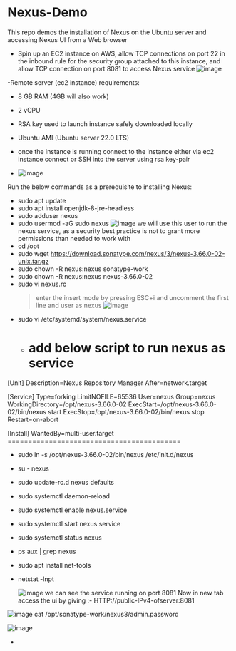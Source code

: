 # Nexus-Demo
This repo demos the installation of Nexus on the Ubuntu server and accessing Nexus UI from a Web browser

- Spin up an EC2 instance on AWS, allow TCP connections on port 22 in the inbound rule for the security group attached to this instance, and allow TCP connection on port 8081 to access Nexus service
![image](https://github.com/hemu07/Nexus-demo/assets/90203539/1da8f2bd-5fa4-4b42-b41b-240627534806)

-Remote server (ec2 instance) requirements:
  - 8 GB RAM (4GB will also work)
  - 2 vCPU
  - RSA key used to launch instance safely downloaded locally
  - Ubuntu AMI (Ubuntu server 22.0 LTS)

- once the instance is running connect to the instance either via ec2 instance connect or SSH into the server using rsa key-pair
-  ![image](https://github.com/hemu07/Nexus-demo/assets/90203539/2408be58-5c46-4fd0-ac61-8028abe24311)

Run the below commands as a prerequisite to installing Nexus:
- sudo apt update
- sudo apt install openjdk-8-jre-headless
- sudo adduser nexus
- sudo usermod -aG sudo nexus
![image](https://github.com/hemu07/Nexus-demo/assets/90203539/308d49a6-22a1-4227-a67e-233ca31b9b5e)
we will use this user to run the nexus service, as a security best practice is not to grant more permissions than needed to work with
- cd /opt
- sudo wget https://download.sonatype.com/nexus/3/nexus-3.66.0-02-unix.tar.gz
- sudo chown -R nexus:nexus sonatype-work
- sudo chown -R nexus:nexus nexus-3.66.0-02
- sudo vi nexus.rc
  > enter the insert mode  by pressing ESC+i and uncomment the first line and user as nexus
  > ![image](https://github.com/hemu07/Nexus-demo/assets/90203539/ac75261c-f73c-4ebb-9dfa-c48056aa70c6)
- sudo vi /etc/systemd/system/nexus.service
  - add below script to run nexus as service
    =========================================
[Unit]
Description=Nexus Repository Manager
After=network.target

[Service]
Type=forking
LimitNOFILE=65536
User=nexus
Group=nexus
WorkingDirectory=/opt/nexus-3.66.0-02
ExecStart=/opt/nexus-3.66.0-02/bin/nexus start
ExecStop=/opt/nexus-3.66.0-02/bin/nexus stop
Restart=on-abort

[Install]
WantedBy=multi-user.target
    ==========================================
- sudo ln -s /opt/nexus-3.66.0-02/bin/nexus /etc/init.d/nexus
- su - nexus
- sudo update-rc.d nexus defaults
- sudo systemctl daemon-reload
- sudo systemctl enable nexus.service
- sudo systemctl start nexus.service
- sudo systemctl status nexus
- ps aux | grep nexus
- sudo apt install net-tools
- netstat -lnpt

  ![image](https://github.com/hemu07/Nexus-demo/assets/90203539/e0f9adcb-e17d-4f25-9a2e-2dcdf8962e84)
we can see the service running on port 8081
Now in new tab access the ui by giving :-
HTTP://public-IPv4-ofserver:8081

![image](https://github.com/hemu07/Nexus-demo/assets/90203539/fec73382-f23b-422c-9e68-a6fda63c96fc)
cat /opt/sonatype-work/nexus3/admin.password

![image](https://github.com/hemu07/Nexus-demo/assets/90203539/c1e220e7-66e1-4056-b988-4a0b2f089c57)

- 
